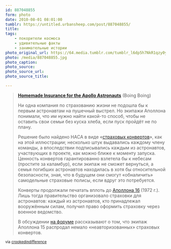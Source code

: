 ```yaml
---
id: 887048855
form: photo
date: 2010-08-01 08:01:00
tumblr: https://untitled.urbansheep.com/post/887048855/
title:
tags:
    - покорители космоса
    - удивительные факты
    - занимательные истории
photo_original_url: https://64.media.tumblr.com/tumblr_l6dp5h7NkR1qzy0ygo1_640.jpg
photo: /media/887048855.jpg
photo_caption: 
photo_source:
photo_source_url:
photo_source_title:

---
```


<p><blockquote><p><strong><a href="http://www.boingboing.net/2010/07/27/home-made-life-insur.html">Homemade Insurance for the Apollo Astronauts</a></strong> (Boing Boing)</p>

<p>Ни одна компания по страхованию жизни не подошла бы к первым астронавтам на пушечный выстрел. Но экипажи Аполлона понимали, что им нужно найти какой-то способ, чтобы не оставить свои семьи без куска хлеба, если пуск пройдёт не по плану.</p>

<p>Решение было найдено НАСА в виде 
«<a href="http://www.boingboing.net/2010/07/27/home-made-life-insur.html">страховых конвертов</a>», как на этой иллюстрации; несколько штук выдавались каждому члену команды, а впоследствии подписывались каждым из астронавтов, участвующих в проекте, как можно ближе к моменту запуска. Ценность конвертов гарантированно взлетела бы к небесам (простите за каламбур), если экипаж не сможет вернуться, а семья погибших астронавтов находилась в хотя бы относительной безопасности, зная, что в будущем они смогут «обналичить» самодельные страховые полисы, если вдруг это потребуется.</p>

<p>Конверты продолжали печатать вплоть до <a href="http://en.wikipedia.org/wiki/Apollo_16">Аполлона 16</a> (1972 г.). Лишь тогда правительство организовало страховки для астронавтов: каждый из астронавтов, кто принадлежал вооружённым силам, получил право оформить страховку через военное ведомство.</p>

<p>В обсуждении&nbsp;<a href="http://www.collectspace.com/ubb/Forum27/HTML/002157.html">на форуме</a>&nbsp;рассказывают о том, что экипаж Аполлона 15 распродал немало «неавторизованных» страховых конвертов.</p></blockquote>

<p><small>via <a href="http://crookedindifference.com/post/880198290/homemade-insurance-for-the-apollo-astronauts-no" class="tumblr_blog">crookedindifference</a></small></p></p>
